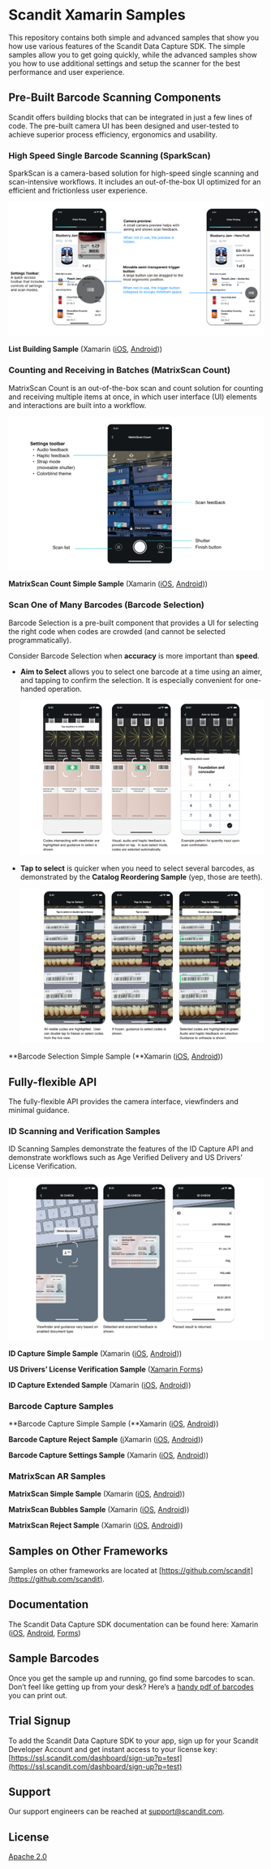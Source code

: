 # Scandit Xamarin Samples

This repository contains both simple and advanced samples that show you how use various features of the Scandit Data Capture SDK. The simple samples allow you to get going quickly, while the advanced samples show you how to use additional settings and setup the scanner for the best performance and user experience.

## **Pre-Built Barcode Scanning Components**

Scandit offers building blocks that can be integrated in just a few lines of code. The pre-built camera UI has been designed and user-tested to achieve superior process efficiency, ergonomics and usability.

### High Speed Single Barcode Scanning (**SparkScan)**

SparkScan is a camera-based solution for high-speed single scanning and scan-intensive workflows. It includes an out-of-the-box UI optimized for an efficient and frictionless user experience.

![SparkScan.png](https://github.com/Scandit/.github/blob/main/images/SparkScan.png)

**List Building Sample** (Xamarin ([iOS](<https://github.com/Scandit/datacapture-xamarin-samples/tree/master/ios/01_Single_Scanning_Samples/01_Barcode_Scanning_with_Pre_Built_UI/ListBuildingSample>), [Android](<https://github.com/Scandit/datacapture-xamarin-samples/tree/master/android/01_Single_Scanning_Samples/01_Barcode_Scanning_with_Pre_Built_UI/ListBuildingSample>)))

### Counting and Receiving in Batches (MatrixScan Count)

MatrixScan Count is an out-of-the-box scan and count solution for counting and receiving multiple items at once, in which user interface (UI) elements and interactions are built into a workflow.

![MSCount.png](https://github.com/Scandit/.github/blob/main/images/MSCount.png)

**MatrixScan Count Simple Sample** (Xamarin ([iOS](https://github.com/Scandit/datacapture-xamarin-samples/tree/master/ios/03_Advanced_Batch_Scanning_Samples/03_Counting_and_Receiving/MatrixScanCountSimpleSample), [Android](https://github.com/Scandit/datacapture-xamarin-samples/tree/master/android/03_Advanced_Batch_Scanning_Samples/03_Counting_and_Receiving/MatrixScanCountSimpleSample)))

### Scan One of Many Barcodes (Barcode Selection)

Barcode Selection is a pre-built component that provides a UI for selecting the right code when codes are crowded (and cannot be selected programmatically).

Consider Barcode Selection when **accuracy** is more important than **speed**.

- **Aim to Select** allows you to select one barcode at a time using an aimer, and tapping to confirm the selection. It is especially convenient for one-handed operation.

  ![AimToSelect.png](https://github.com/Scandit/.github/blob/main/images/AimToSelect.png)

- **Tap to select** is quicker when you need to select several barcodes, as demonstrated by the **Catalog Reordering Sample** (yep, those are teeth).

  ![TapToSelect.png](https://github.com/Scandit/.github/blob/main/images/TapToSelect.png)

**Barcode Selection Simple Sample (**Xamarin ([iOS](https://github.com/Scandit/datacapture-xamarin-samples/tree/master/ios/01_Single_Scanning_Samples/02_Barcode_Scanning_with_Low_Level_API/BarcodeSelectionSimpleSample), [Android](https://github.com/Scandit/datacapture-xamarin-samples/tree/master/android/01_Single_Scanning_Samples/02_Barcode_Scanning_with_Low_Level_API/BarcodeSelectionSimpleSample)))

## Fully-flexible API

The fully-flexible API provides the camera interface, viewfinders and minimal guidance.

### ID Scanning and Verification Samples

ID Scanning Samples demonstrate the features of the ID Capture API and demonstrate workflows such as Age Verified Delivery and US Drivers’ License Verification.

![IDScanning.png](https://github.com/Scandit/.github/blob/main/images/IDScanning.png)

**ID Capture Simple Sample** (Xamarin ([iOS](https://github.com/Scandit/datacapture-xamarin-samples/tree/master/ios/02_ID_Scanning_Samples/IdCaptureSimpleSample), [Android](https://github.com/Scandit/datacapture-xamarin-samples/tree/master/android/02_ID_Scanning_Samples/IdCaptureSimpleSample)))

**US Drivers’ License Verification Sample** ([Xamarin Forms](https://github.com/Scandit/datacapture-xamarin-forms-samples/tree/master02_ID_Scanning_Samples/USDLVerificationSample))

**ID Capture Extended Sample** (Xamarin ([iOS](https://github.com/Scandit/datacapture-xamarin-samples/tree/master/ios/02_ID_Scanning_Samples/IdCaptureExtendedSample), [Android](https://github.com/Scandit/datacapture-xamarin-samples/tree/master/android/02_ID_Scanning_Samples/IdCaptureExtendedSample)))

### Barcode Capture Samples

**Barcode Capture Simple Sample (**Xamarin ([iOS](https://github.com/Scandit/datacapture-xamarin-samples/tree/master/ios/01_Single_Scanning_Samples/02_Barcode_Scanning_with_Low_Level_API/BarcodeCaptureSimpleSample), [Android](https://github.com/Scandit/datacapture-xamarin-samples/tree/master/android/01_Single_Scanning_Samples/02_Barcode_Scanning_with_Low_Level_API/BarcodeCaptureSimpleSample)))

**Barcode Capture Reject Sample** ([i](https://github.com/Scandit/datacapture-ios-samples/tree/master/01_Single_Scanning_Samples/02_Barcode_Scanning_with_Low_Level_API/BarcodeCaptureRejectSample)Xamarin ([iOS](https://github.com/Scandit/datacapture-xamarin-samples/tree/master/ios/01_Single_Scanning_Samples/02_Barcode_Scanning_with_Low_Level_API/BarcodeCaptureRejectSample), [Android](https://github.com/Scandit/datacapture-xamarin-samples/tree/master/android/01_Single_Scanning_Samples/02_Barcode_Scanning_with_Low_Level_API/BarcodeCaptureRejectSample)))

**Barcode Capture Settings Sample** (Xamarin ([iOS](https://github.com/Scandit/datacapture-xamarin-samples/tree/master/ios/01_Single_Scanning_Samples/02_Barcode_Scanning_with_Low_Level_API/BarcodeCaptureSettingsSample), [Android](https://github.com/Scandit/datacapture-xamarin-samples/tree/master/android/01_Single_Scanning_Samples/02_Barcode_Scanning_with_Low_Level_API/BarcodeCaptureSettingsSample)))

### MatrixScan AR Sam**ples**

**MatrixScan Simple Sample** (Xamarin ([iOS](https://github.com/Scandit/datacapture-xamarin-samples/tree/master/ios/03_Advanced_Batch_Scanning_Samples/01_Batch_Scanning_and_AR_Info_Lookup/MatrixScanSimpleSample), [Android](https://github.com/Scandit/datacapture-xamarin-samples/tree/master/android/03_Advanced_Batch_Scanning_Samples/01_Batch_Scanning_and_AR_Info_Lookup/MatrixScanSimpleSample)))

**MatrixScan Bubbles Sample** (Xamarin ([iOS](https://github.com/Scandit/datacapture-xamarin-samples/tree/master/ios/03_Advanced_Batch_Scanning_Samples/01_Batch_Scanning_and_AR_Info_Lookup/MatrixScanBubblesSample), [Android](https://github.com/Scandit/datacapture-xamarin-samples/tree/master/android/03_Advanced_Batch_Scanning_Samples/01_Batch_Scanning_and_AR_Info_Lookup/MatrixScanBubblesSample)))

**MatrixScan Reject Sample** (Xamarin ([iOS](https://github.com/Scandit/datacapture-xamarin-samples/tree/master/ios/03_Advanced_Batch_Scanning_Samples/01_Batch_Scanning_and_AR_Info_Lookup/MatrixScanRejectSample), [Android](https://github.com/Scandit/datacapture-xamarin-samples/tree/master/android/03_Advanced_Batch_Scanning_Samples/01_Batch_Scanning_and_AR_Info_Lookup/MatrixScanRejectSample)))

## Samples on Other Frameworks

Samples on other frameworks are located at [https://github.com/scandit](https://github.com/scandit).

## Documentation

The Scandit Data Capture SDK documentation can be found here: Xamarin ([iOS](https://docs.scandit.com/data-capture-sdk/xamarin.ios/index.html), [Android](https://docs.scandit.com/data-capture-sdk/xamarin.android/index.html), [Forms](https://docs.scandit.com/data-capture-sdk/xamarin.forms/index.html))

## Sample Barcodes

Once you get the sample up and running, go find some barcodes to scan. Don’t feel like getting up from your desk? Here’s a [handy pdf of barcodes](https://github.com/Scandit/.github/blob/main/images/PrintTheseBarcodes.pdf) you can print out.

## Trial Signup

To add the Scandit Data Capture SDK to your app, sign up for your Scandit Developer Account and get instant access to your license key: [https://ssl.scandit.com/dashboard/sign-up?p=test](https://ssl.scandit.com/dashboard/sign-up?p=test)

## Support

Our support engineers can be reached at [support@scandit.com](mailto:support@scandit.com).

## License

[Apache 2.0](http://www.apache.org/licenses/LICENSE-2.0)
